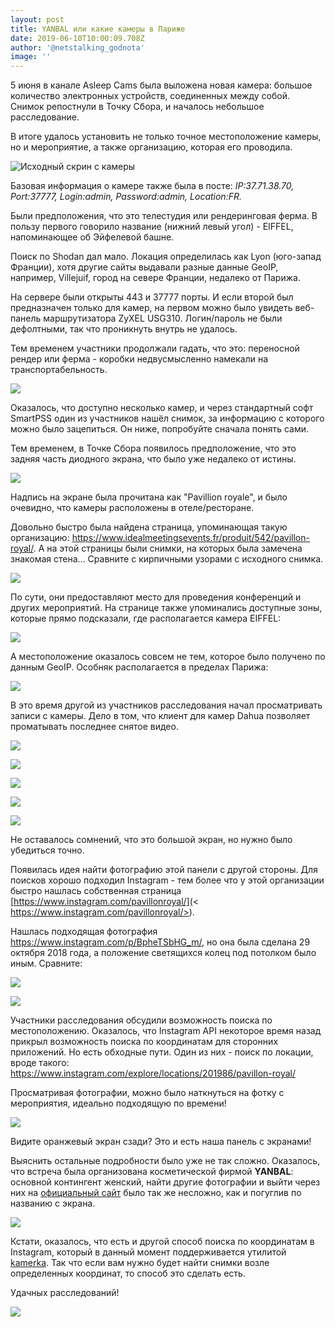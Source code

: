 ```yaml
---
layout: post
title: YANBAL или какие камеры в Париже
date: 2019-06-10T10:00:09.708Z
author: '@netstalking_godnota'
image: ''
---
```

5 июня в канале Asleep Cams была выложена новая камера: большое количество электронных устройств, соединенных между собой. Снимок репостнули в Точку Сбора, и началось небольшое расследование.

В итоге удалось установить не только точное местоположение камеры, но и мероприятие, а также организацию, которая его проводила.

![Исходный скрин с камеры](/images/45c479e63234dc8222688.png "Исходный скрин с камеры")

Базовая информация о камере также была в посте: _IP:37.71.38.70, Port:37777, Login:admin, Password:admin, Location:FR._

Были предположения, что это телестудия или рендеринговая ферма. В пользу первого говорило название (нижний левый угол) - EIFFEL, напоминающее об Эйфелевой башне.

Поиск по Shodan дал мало. Локация определилась как Lyon (юго-запад Франции), хотя другие сайты выдавали разные данные GeoIP, например, Villejuif, город на севере Франции, недалеко от Парижа.

На сервере были открыты 443 и 37777 порты. И если второй был предназначен только для камер, на первом можно было увидеть веб-панель маршрутизатора ZyXEL USG310. Логин/пароль не были дефолтными, так что проникнуть внутрь не удалось.

Тем временем участники продолжали  гадать, что это: переносной рендер или ферма - коробки недвусмысленно намекали на транспортабельность.

![](/images/67561846548b1759aea7f.jpg)

Оказалось, что доступно несколько камер, и через стандартный софт SmartPSS один из участников нашёл снимок, за информацию с которого можно было зацепиться. Он ниже, попробуйте сначала понять сами.

Тем временем, в Точке Сбора появилось предположение, что это задняя часть диодного экрана, что было уже недалеко от истины.

![](/images/910cd98438baefa78f2e6.png)

Надпись на экране была прочитана как "Pavillion royale", и было очевидно, что камеры расположены в отеле/ресторане.

Довольно быстро была найдена страница, упоминающая такую организацию: <https://www.idealmeetingsevents.fr/produit/542/pavillon-royal/>. А на этой страницы были снимки, на которых была замечена знакомая стена... Сравните с кирпичными узорами с исходного снимка.

![](/images/637163305d4e3d5caaf23.png)

По сути, они предоставляют место для проведения конференций и других мероприятий. На странице также упоминались доступные зоны, которые прямо подсказали, где располагается камера EIFFEL:

![](/images/85d1676ffa6c2e4d2be98.png)

А местоположение оказалось совсем не тем, которое было получено по данным GeoIP. Особняк располагается в пределах Парижа:

![](/images/6b5c7fd0249d59f7f89e6.png)

В это время другой из участников расследования начал просматривать записи с камеры. Дело в том, что клиент для камер Dahua позволяет проматывать последнее снятое видео.

![](/images/bf504a77ac58e1ee65110.png)

![](/images/c6f95d9935844c69a120e.png)

![](/images/0dc6711d830bb7c58b35a.png)

![](/images/c63190766f0f0731de9aa.png)

![](/images/7fa113288158575c99627.png)

Не оставалось сомнений, что это большой экран, но нужно было убедиться точно.

Появилась идея найти фотографию этой панели с другой стороны. Для поисков хорошо подходил Instagram - тем более что у этой организации быстро нашлась собственная страница [https://www.instagram.com/pavillonroyal/](< https://www.instagram.com/pavillonroyal/>).

Нашлась подходящая фотография <https://www.instagram.com/p/BpheTSbHG_m/>, но она была сделана 29 октября 2018 года, а положение светящихся колец под потолком было иным. Сравните:

![](/images/deb11d509c3d70a21a29c.png)

![](/images/88bb0928559f01f1e0beb.png)

Участники расследования обсудили возможность поиска по местоположению. Оказалось, что Instagram API некоторое время назад прикрыл возможность поиска по координатам для сторонних приложений. Но есть обходные пути. Один из них - поиск по локации, вроде такого: <https://www.instagram.com/explore/locations/201986/pavillon-royal/>

Просматривая фотографии, можно было наткнуться на фотку с мероприятия, идеально подходящую по времени!

![](/images/6f45dd99f5c312ed9e91f.png)

Видите оранжевый экран сзади? Это и есть наша панель с экранами!

Выяснить остальные подробности было уже не так сложно. Оказалось, что встреча была организована косметической фирмой **YANBAL**: основной контингент женский, найти другие фотографии и выйти через них на [официальный сайт](https://www.yanbal.com/) было так же несложно, как и погуглив по названию с экрана.

![](/images/3e1b4eb0bd7c6a17dba54.png)

Кстати, оказалось, что есть и другой способ поиска по координатам в Instagram, который в данный момент поддерживается утилитой [kamerka](https://github.com/woj-ciech/kamerka). Так что если вам нужно будет найти снимки возле определенных координат, то способ это сделать есть.

Удачных расследований!

![](/images/ce9378ee0d7a23b0d6354.png)
